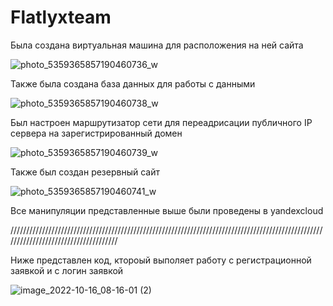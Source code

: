 # Flatlyxteam

Была создана виртуальная машина для расположения на ней сайта

![photo_5359365857190460736_w](https://user-images.githubusercontent.com/90789115/196020333-e043b889-60e7-4529-beb3-33a4281a63c0.jpg)

Также была создана база данных для работы с данными 

![photo_5359365857190460738_w](https://user-images.githubusercontent.com/90789115/196020417-dc755e72-73d5-46bd-b421-255f400356c7.jpg)

Был настроен маршрутизатор сети для переадрисации публичного IP сервера на зарегистрированный домен

![photo_5359365857190460739_w](https://user-images.githubusercontent.com/90789115/196020468-a3846c7b-bad3-42eb-a5f7-300e3c67ed9a.jpg)

Также был создан резервный сайт

![photo_5359365857190460741_w](https://user-images.githubusercontent.com/90789115/196020507-153e472e-5c8d-41a1-98f9-6c8a1cc7daa5.jpg)

Все манипуляции представленные выше были проведены в yandexcloud

/////////////////////////////////////////////////////////////////////////////////////////////////////////////////////////////////////

Ниже представлен код, ктороый выполяет работу с регистрационной заявкой и с логин заявкой

![image_2022-10-16_08-16-01 (2)](https://user-images.githubusercontent.com/90789115/196020850-52098e0e-049e-4f03-9d1c-5651750e9b88.png)

